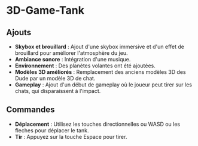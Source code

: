 # 3D-Game-Tank

## Ajouts
- **Skybox et brouillard** : Ajout d'une skybox immersive et d'un effet de brouillard pour améliorer l'atmosphère du jeu.
- **Ambiance sonore** : Intégration d'une musique.
- **Environnement** : Des planètes volantes ont été ajoutées.
- **Modèles 3D améliorés** : Remplacement des anciens modèles 3D des Dude par un modèle 3D de chat.
- **Gameplay** : Ajout d'un début de gameplay où le joueur peut tirer sur les chats, qui disparaissent à l'impact.
  
## Commandes
- **Déplacement** : Utilisez les touches directionnelles ou WASD ou les fleches pour déplacer le tank.
- **Tir** : Appuyez sur la touche Espace pour tirer.
